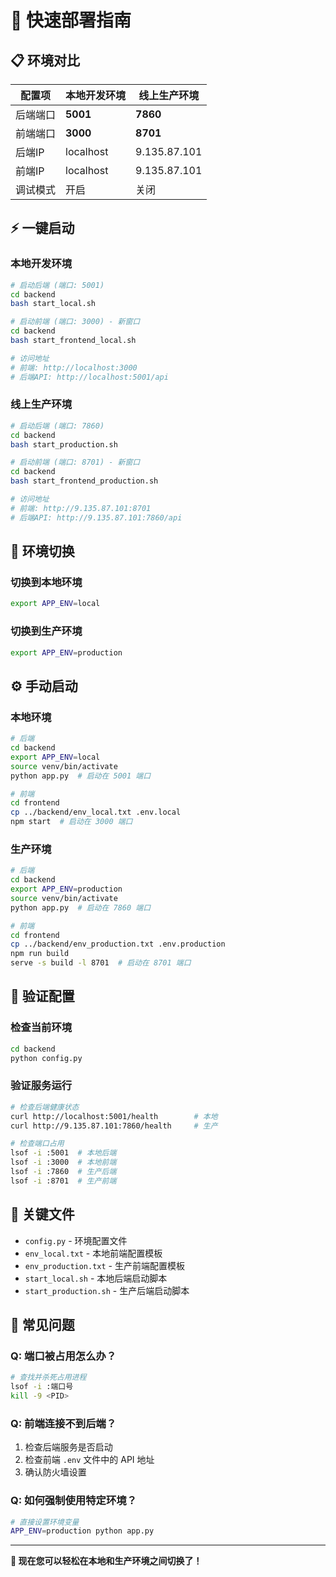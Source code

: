 # 🚀 快速部署指南

## 📋 环境对比

| 配置项 | 本地开发环境 | 线上生产环境 |
|--------|-------------|-------------|
| 后端端口 | **5001** | **7860** |
| 前端端口 | **3000** | **8701** |
| 后端IP | localhost | 9.135.87.101 |
| 前端IP | localhost | 9.135.87.101 |
| 调试模式 | 开启 | 关闭 |

## ⚡ 一键启动

### 本地开发环境
```bash
# 启动后端 (端口: 5001)
cd backend
bash start_local.sh

# 启动前端 (端口: 3000) - 新窗口
cd backend
bash start_frontend_local.sh

# 访问地址
# 前端: http://localhost:3000
# 后端API: http://localhost:5001/api
```

### 线上生产环境
```bash
# 启动后端 (端口: 7860)
cd backend
bash start_production.sh

# 启动前端 (端口: 8701) - 新窗口
cd backend
bash start_frontend_production.sh

# 访问地址
# 前端: http://9.135.87.101:8701
# 后端API: http://9.135.87.101:7860/api
```

## 🔄 环境切换

### 切换到本地环境
```bash
export APP_ENV=local
```

### 切换到生产环境
```bash
export APP_ENV=production
```

## ⚙️ 手动启动

### 本地环境
```bash
# 后端
cd backend
export APP_ENV=local
source venv/bin/activate
python app.py  # 启动在 5001 端口

# 前端
cd frontend
cp ../backend/env_local.txt .env.local
npm start  # 启动在 3000 端口
```

### 生产环境
```bash
# 后端
cd backend
export APP_ENV=production
source venv/bin/activate
python app.py  # 启动在 7860 端口

# 前端
cd frontend
cp ../backend/env_production.txt .env.production
npm run build
serve -s build -l 8701  # 启动在 8701 端口
```

## 🔧 验证配置

### 检查当前环境
```bash
cd backend
python config.py
```

### 验证服务运行
```bash
# 检查后端健康状态
curl http://localhost:5001/health        # 本地
curl http://9.135.87.101:7860/health     # 生产

# 检查端口占用
lsof -i :5001  # 本地后端
lsof -i :3000  # 本地前端
lsof -i :7860  # 生产后端
lsof -i :8701  # 生产前端
```

## 🎯 关键文件

- `config.py` - 环境配置文件
- `env_local.txt` - 本地前端配置模板
- `env_production.txt` - 生产前端配置模板
- `start_local.sh` - 本地后端启动脚本
- `start_production.sh` - 生产后端启动脚本

## 🚨 常见问题

### Q: 端口被占用怎么办？
```bash
# 查找并杀死占用进程
lsof -i :端口号
kill -9 <PID>
```

### Q: 前端连接不到后端？
1. 检查后端服务是否启动
2. 检查前端 `.env` 文件中的 API 地址
3. 确认防火墙设置

### Q: 如何强制使用特定环境？
```bash
# 直接设置环境变量
APP_ENV=production python app.py
```

---

**🎉 现在您可以轻松在本地和生产环境之间切换了！** 